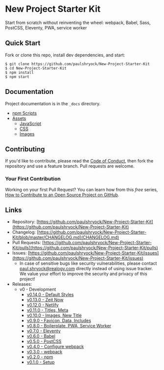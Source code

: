 # New Project Starter Kit

Start from scratch without reinventing the wheel: webpack, Babel, Sass, PostCSS, Eleventy, PWA, service worker

## Quick Start

Fork or clone this repo, install dev dependencies, and start:

```shell
$ git clone https://github.com/paulshryock/New-Project-Starter-Kit
$ cd New-Project-Starter-Kit
$ npm install
$ npm start
```

## Documentation

Project documentation is in the `_docs` directory.

- [npm Scripts](_docs/npm-scripts.md)
- [Assets](_docs/assets.md)
	- [JavaScript](_docs/assets.md#javascript)
	- [CSS](_docs/assets.md#css)
	- [Images](_docs/assets.md#images)

## Contributing

If you'd like to contribute, please read the [Code of Conduct](https://github.com/paulshryock/Eustace/blob/master/CODE_OF_CONDUCT.md), then fork the repository and use a feature branch. Pull requests are welcome.

### Your First Contribution

Working on your first Pull Request? You can learn how from this *free* series, [How to Contribute to an Open Source Project on GitHub](https://egghead.io/series/how-to-contribute-to-an-open-source-project-on-github).

## Links

- Repository: [https://github.com/paulshryock/New-Project-Starter-Kit](https://github.com/paulshryock/New-Project-Starter-Kit)
- Changelog: [https://github.com/paulshryock/New-Project-Starter-Kit/blob/master/CHANGELOG.md](CHANGELOG.md)
- Pull Requests: [https://github.com/paulshryock/New-Project-Starter-Kit/pulls](https://github.com/paulshryock/New-Project-Starter-Kit/pulls)
- Issues: [https://github.com/paulshryock/New-Project-Starter-Kit/issues](https://github.com/paulshryock/New-Project-Starter-Kit/issues)
  - In case of sensitive bugs like security vulnerabilities, please contact [paul.shryock@realogy.com](mailto:paul.shryock@realogy.com) directly instead of using issue tracker. We value your effort to improve the security and privacy of this project!
- Releases:
	- v0 - Development
		- [v0.14.0 - Default Styles](https://github.com/paulshryock/New-Project-Starter-Kit/releases/tag/v0.14.0)
		- [v0.13.0 - Zeit Now](https://github.com/paulshryock/New-Project-Starter-Kit/releases/tag/v0.13.0)
		- [v0.12.0 - Netlify](https://github.com/paulshryock/New-Project-Starter-Kit/releases/tag/v0.12.0)
		- [v0.11.0 - Titles, Meta](https://github.com/paulshryock/New-Project-Starter-Kit/releases/tag/v0.11.0)
		- [v0.10.0 - Images, New Title](https://github.com/paulshryock/New-Project-Starter-Kit/releases/tag/v0.10.0)
		- [v0.9.0 - Favicon, Data, Includes](https://github.com/paulshryock/New-Project-Starter-Kit/releases/tag/v0.9.0)
		- [v0.8.0 - Boilerplate, PWA, Service Worker](https://github.com/paulshryock/New-Project-Starter-Kit/releases/tag/v0.8.0)
		- [v0.7.0 - Eleventy](https://github.com/paulshryock/New-Project-Starter-Kit/releases/tag/v0.7.0)
		- [v0.6.0 - Babel](https://github.com/paulshryock/New-Project-Starter-Kit/releases/tag/v0.6.0)
		- [v0.5.0 - PostCSS](https://github.com/paulshryock/New-Project-Starter-Kit/releases/tag/v0.5.0)
		- [v0.4.0 - Configure webpack](https://github.com/paulshryock/New-Project-Starter-Kit/releases/tag/v0.4.0)
		- [v0.3.0 - webpack](https://github.com/paulshryock/New-Project-Starter-Kit/releases/tag/v0.3.0)
		- [v0.2.0 - npm](https://github.com/paulshryock/New-Project-Starter-Kit/releases/tag/v0.2.0)
		- [v0.1.0 - Setup](https://github.com/paulshryock/New-Project-Starter-Kit/releases/tag/v0.1.0)